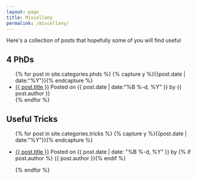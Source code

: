 ```yaml
---
layout: page
title: Miscellany
permalink: /miscellany/
---
```



Here's a collection of posts that hopefully some of you will find useful

## 4 PhDs
<ul class="listing">
{% for post in site.categories.phds %}
  {% capture y %}{{post.date | date:"%Y"}}{% endcapture %}
  <li class="listing-item">
 <a href="{{ site.baseurl }}{{ steve.href }}{{ post.url }}.html" title="{{ post.title }}">
 {{ post.title }}</a>
   Posted on {{ post.date | date:"%B %-d, %Y" }} by {{ post.author }}
  </li>
{% endfor %}
</ul>

## Useful Tricks
<ul class="listing">
{% for post in site.categories.tricks %}
  {% capture y %}{{post.date | date:"%Y"}}{% endcapture %}
  <li class="listing-item">
 <p class="post-meta">
 <a href="{{ site.baseurl }}{{ steve.href }}{{ post.url }}.html" title="{{ post.title }}">{{ post.title }}</a>
 Posted on {{ post.date | date: "%B %-d, %Y" }} by {% if post.author %} {{ post.author }}{% endif %}  </p>
  </li>
{% endfor %}
</ul>
